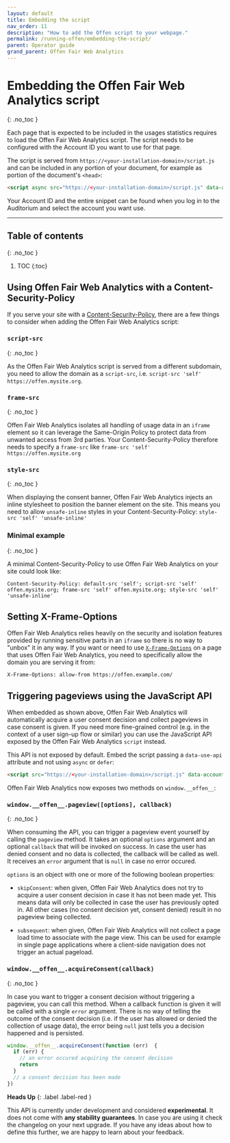 ```yaml
---
layout: default
title: Embedding the script
nav_order: 11
description: "How to add the Offen script to your webpage."
permalink: /running-offen/embedding-the-script/
parent: Operator guide
grand_parent: Offen Fair Web Analytics
---
```


<!--
Copyright 2020 - Offen Authors <hioffen@posteo.de>
SPDX-License-Identifier: Apache-2.0
-->

# Embedding the Offen Fair Web Analytics script
{: .no_toc }

Each page that is expected to be included in the usages statistics requires to load the Offen Fair Web Analytics script. The script needs to be configured with the Account ID you want to use for that page.

The script is served from `https://<your-installation-domain>/script.js` and can be included in any portion of your document, for example as portion of the document's `<head>`:

```html
<script async src="https://<your-installation-domain>/script.js" data-account-id="<your-account-id>"></script>
```

Your Account ID and the entire snippet can be found when you log in to the Auditorium and select the account you want use.

---

## Table of contents
{: .no_toc }

1. TOC
{:toc}

## Using Offen Fair Web Analytics with a Content-Security-Policy

If you serve your site with a [Content-Security-Policy][csp], there are a few things to consider when adding the Offen Fair Web Analytics script:

[csp]: https://developer.mozilla.org/en-US/docs/Web/HTTP/CSP

### `script-src`
{: .no_toc }

As the Offen Fair Web Analytics script is served from a different subdomain, you need to allow the domain as a `script-src`, i.e. `script-src 'self' https://offen.mysite.org`.

### `frame-src`
{: .no_toc }

Offen Fair Web Analytics isolates all handling of usage data in an `iframe` element so it can leverage the Same-Origin Policy to protect data from unwanted access from 3rd parties. Your Content-Security-Policy therefore needs to specify a `frame-src` like `frame-src 'self' https://offen.mysite.org`

### `style-src`
{: .no_toc }

When displaying the consent banner, Offen Fair Web Analytics injects an inline stylesheet to position the banner element on the site. This means you need to allow `unsafe-inline` styles in your Content-Security-Policy: `style-src 'self' 'unsafe-inline'`

### Minimal example
{: .no_toc }

A minimal Content-Security-Policy to use Offen Fair Web Analytics on your site could look like:

```
Content-Security-Policy: default-src 'self'; script-src 'self' offen.mysite.org; frame-src 'self' offen.mysite.org; style-src 'self' 'unsafe-inline'
```

## Setting X-Frame-Options

Offen Fair Web Analytics relies heavily on the security and isolation features provided by running sensitive parts in an `iframe` so there is no way to "unbox" it in any way. If you want or need to use [`X-Frame-Options`][mdn-xframe] on a page that uses Offen Fair Web Analytics, you need to specifically allow the domain you are serving it from:

```
X-Frame-Options: allow-from https://offen.example.com/
```

[mdn-xframe]: https://developer.mozilla.org/en-US/docs/Web/HTTP/Headers/X-Frame-Options

## Triggering pageviews using the JavaScript API

When embedded as shown above, Offen Fair Web Analytics will automatically acquire a user consent decision and collect pageviews in case consent is given. If you need more fine-grained control (e.g. in the context of a user sign-up flow or similar) you can use the JavaScript API exposed by the Offen Fair Web Analytics `script` instead.

This API is not exposed by default. Embed the script passing a `data-use-api` attribute and not using `async` or `defer`:

```html
<script src="https://<your-installation-domain>/script.js" data-account-id="<your-account-id>" data-use-api></script>
```

Offen Fair Web Analytics now exposes two methods on `window.__offen__`:

### `window.__offen__.pageview([options], callback)`
{: .no_toc }

When consuming the API, you can trigger a pageview event yourself by calling the `pageview` method. It takes an optional `options` argument and an optional `callback` that will be invoked on success. In case the user has denied consent and no data is collected, the callback will be called as well. It receives an `error` argument that is `null` in case no error occured.

`options` is an object with one or more of the following boolean properties:

- `skipConsent`: when given, Offen Fair Web Analytics does not try to acquire a user consent decision in case it has not been made yet. This means data will only be collected in case the user has previously opted in. All other cases (no consent decision yet, consent denied) result in no pageview being collected.

- `subsequent`: when given, Offen Fair Web Analytics will not collect a page load time to associate with the page view. This can be used for example in single page applications where a client-side navigation does not trigger an actual pageload.

### `window.__offen__.acquireConsent(callback)`
{: .no_toc }

In case you want to trigger a consent decision without triggering a pageview, you can call this method. When a callback function is given it will be called with a single `error` argument. There is no way of telling the outcome of the consent decision (i.e. if the user has allowed or denied the collection of usage data), the error being `null` just tells you a decision happened and is persisted.

```js
window.__offen__.acquireConsent(function (err)  {
  if (err) {
    // an error occured acquiring the consent decision
    return
  }
  // a consent decision has been made
})
```

__Heads Up__
{: .label .label-red }

This API is currently under development and considered __experimental__. It does not come with __any stability guarantees__. In case you are using it check the changelog on your next upgrade. If you have any ideas about how to define this further, we are happy to learn about your feedback.

